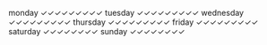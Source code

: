monday        ✓✓✓✓✓✓✓✓✓
tuesday       ✓✓✓✓✓✓✓✓✓
wednesday     ✓✓✓✓✓✓✓✓✓
thursday      ✓✓✓✓✓✓✓✓✓
friday        ✓✓✓✓✓✓✓✓✓
saturday      ✓✓✓✓✓✓✓✓
sunday        ✓✓✓✓✓✓✓✓
